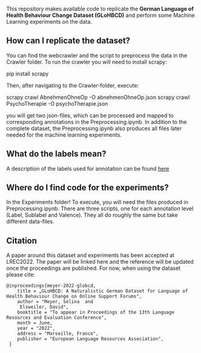 This repository makes available code to replicate the **German Language of Health Behaviour Change Dataset (GLoHBCD)** and perform some Machine Learning experiments on the data. 

## How can I replicate the dataset?

You can find the webcrawler and the script to preprocess the data in the Crawler folder. To run the crawler you will need to install scrapy:

pip install scrapy

Then, after navigating to the Crawler-folder, execute:

scrapy crawl AbnehmenOhneOp -O abnehmenOhneOp.json
scrapy crawl PsychoTherapie -O psychoTherapie.json

you will get two json-files, which can be processed and mapped to corresponding annotations in the Preprocessing.ipynb. In addition to the complete dataset, the Preprocessing.ipynb also produces all files later needed for the machine learning experiments.

## What do the labels mean?

A description of the labels used for annotation can be found [here](Info/Annotation_scheme.png)

## Where do I find code for the experiments? 

In the Experiments folder! To execute, you will need the files produced in Preprocessing.ipynb.
There are three scripts, one for each annotation level (Label, Sublabel and Valence). They all do roughly the same but take different data-files.

## Citation

A paper around this dataset and experiments has been accepted at LREC2022. The paper will be linked here and the reference will be updated once the proceedings are published. For now, when using the dataset please cite:


    @inproceedings{meyer-2022-globcd,
        title = „GLoHBCD: A Naturalistic German Dataset for Language of Health Behaviour Change on Online Support Forums",
        author = "Meyer, Selina  and
         Elsweiler, David",
        booktitle = "To appear in Proceedings of the 13th Language Resources and Evaluation Conference",
        month = June,
        year = "2022",
        address = "Marseille, France",
        publisher = "European Language Resources Association",
     }
